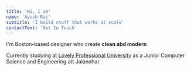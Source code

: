 ```yaml
---
title: 'Hi, I am'
name: 'Ayush Raj'
subtitle: 'I build stuff that works at scale'
contactText: 'Get In Touch'
---
```


I'm Boston-based designer who create **clean abd modern**

Currently studying at  [Lovely Professional University](https://www.lpu.in/) as a Junior Computer Science and Engineering att Jalandhar.

